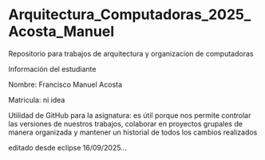 # Arquitectura\_Computadoras\_2025\_Acosta\_Manuel

Repositorio para trabajos de arquitectura y organizacion de computadoras

Información del estudiante

Nombre: Francisco Manuel Acosta

Matricula: ni idea

Utilidad de GitHub para la asignatura:  es útil porque nos permite controlar las versiones de nuestros trabajos, colaborar en proyectos grupales de manera organizada y mantener un historial de todos los cambios realizados

editado desde eclipse 16/09/2025...